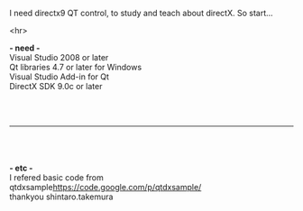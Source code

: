 I need directx9  QT control, to study and teach about directX.
So start...



&lt;hr&gt;


**- need -**<br>
Visual Studio 2008 or later<br>
Qt libraries 4.7 or later for Windows<br>
Visual Studio Add-in for Qt<br>
DirectX SDK 9.0c or later <br>

<br>
<br>
<hr><br>
<br>
<br>
<b>- etc -</b><br>
I refered basic code from qtdxsample<a href='https://code.google.com/p/qtdxsample/'>https://code.google.com/p/qtdxsample/</a><br>
thankyou shintaro.takemura<br>